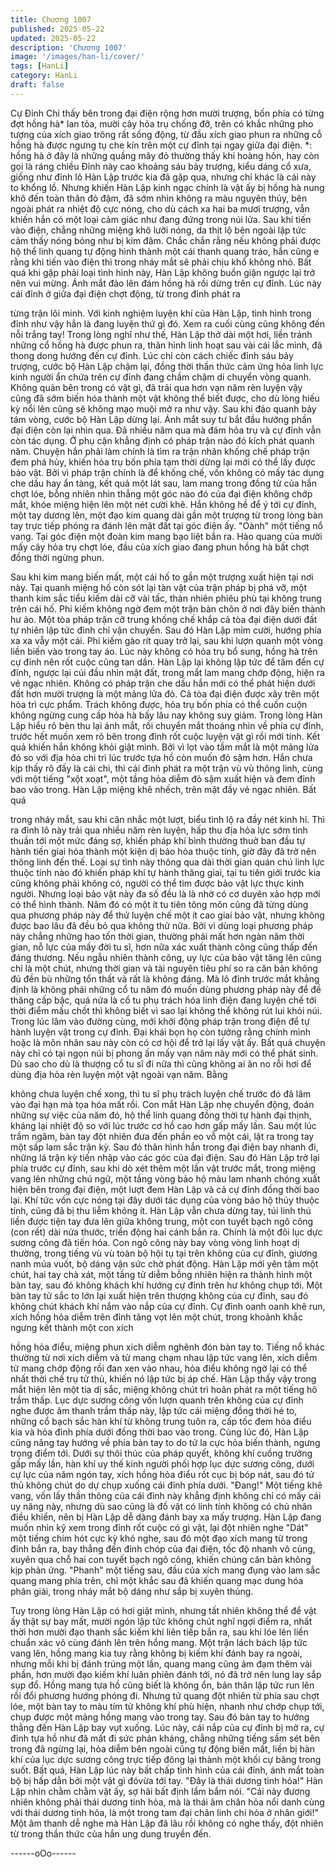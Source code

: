```yaml
---
title: Chương 1007
published: 2025-05-22
updated: 2025-05-22
description: 'Chương 1007'
image: '/images/han-li/cover/'
tags: [HanLi]
category: HanLi
draft: false
---
```


Cự Đỉnh
Chỉ thấy bên trong đại điện rộng hơn mười trượng, bốn phía có
từng đợt hồng hà* lan tỏa, mười cây hỏa trụ chống đỡ, trên có
khắc những pho tượng của xích giao trông rất sống động, từ đầu
xích giao phun ra những cỗ hồng hà được ngưng tụ che kín trên
một cự đỉnh tại ngay giữa đại điện.
*: hồng hà ở đây là những quầng mây đỏ thường thấy khi hoàng
hôn, hay còn gọi là ráng chiều
Đỉnh này cao khoảng sáu bảy trượng, kiểu dáng cổ xưa, giống
như đỉnh lô Hàn Lập trước kia đã gặp qua, nhưng chỉ khác là cái
này to khổng lồ.
Nhưng khiến Hàn Lập kinh ngạc chính là vật ấy bị hồng hà nung
khô đến toàn thân đỏ đậm, đã sớm nhìn không ra màu nguyên
thủy, bên ngoài phát ra nhiệt độ cực nóng, cho dù cách xa hai ba
mươi trượng, vẫn khiến hắn có một loại cảm giác như đang đứng
trong núi lửa.
Sau khi tiến vào điện, chẳng những miệng khô lưỡi nóng, da thịt
lộ bên ngoài lập tức cảm thấy nóng bỏng như bị kim đâm. Chắc
chắn rằng nếu không phải được hộ thể linh quang tự động hình
thành một cái thanh quang tráo, hắn cũng e rằng khi tiến vào điện
thì trong nháy mắt sẽ phải chịu khổ không nhỏ.
Bất quá khi gặp phải loại tình hình này, Hàn Lập không buồn giận
ngược lại trở nên vui mừng.
Ánh mắt đảo lên đám hồng hà rồi dừng trên cự đỉnh.
Lúc này cái đỉnh ở giữa đại điện chợt động, từ trong đỉnh phát ra

từng trận lôi minh. Với kinh nghiệm luyện khí của Hàn Lập, tình
hình trong đỉnh như vậy hẳn là đang luyện thứ gì đó.
Xem ra cuối cùng cũng không đến nỗi trắng tay!
Trong lòng nghĩ như thế, Hàn Lập thở dài một hơi, liền tránh
những cổ hồng hà được phun ra, thân hình linh hoạt sau vài cái
lắc mình, đã thong dong hướng đến cự đỉnh.
Lúc chỉ còn cách chiếc đỉnh sáu bảy trượng, cước bộ Hàn Lập
chậm lại, đồng thời thần thức cảm ứng hỏa linh lực kinh người ẩn
chứa trên cự đỉnh đang chầm chậm di chuyển vòng quanh.
Không quản bên trong có vật gì, đã trải qua hơn vạn năm rèn
luyện vậy cũng đã sớm biến hóa thành một vật không thể biết
được, cho dù lòng hiếu kỳ nổi lên cũng sẽ không mạo muội mở ra
như vậy.
Sau khi đảo quanh bảy tám vòng, cước bộ Hàn Lập dừng lại. Ánh
mắt suy tư bắt đầu hướng phần đại điện còn lại nhìn qua.
Đã nhiều năm qua mà đám hỏa trụ và cự đỉnh vẫn còn tác dụng.
Ở phụ cận khẳng định có pháp trận nào đó kích phát quanh năm.
Chuyện hắn phải làm chính là tìm ra trận nhãn khống chế pháp
trận đem phá hủy, khiến hỏa trụ bốn phía tạm thời dừng lại mới có
thể lấy được bảo vật.
Bởi vì pháp trận chính là để khống chế, vốn không có mấy tác
dụng che dấu hay ẩn tàng, kết quả một lát sau, lam mang trong
đồng tử của hắn chợt lóe, bỗng nhiên nhìn thẳng một góc nào đó
của đại điện không chớp mắt, khóe miệng hiện lên một nét cười
khẽ.
Hắn không hề để ý tới cự đỉnh, một tay dương lên, một đạo kim
quang dài gần một trượng từ trong lòng bàn tay trực tiếp phóng ra
đánh lên mặt đất tại góc điện ấy.
"Oành" một tiếng nổ vang. Tại góc điện một đoàn kim mang bạo
liệt bắn ra. Hào quang của mười mấy cây hỏa trụ chợt lóe, đầu
của xích giao đang phun hồng hà bất chợt đồng thời ngừng phun.

Sau khi kim mang biến mất, một cái hố to gần một trượng xuất
hiện tại nơi này. Tại quanh miệng hố còn sót lại tàn vật của trận
pháp bị phá vỡ, một thanh kim sắc tiểu kiếm dài cỡ vài tấc, thản
nhiên phiêu phù tại không trung trên cái hố.
Phi kiếm không ngờ đem một trận bàn chôn ở nơi đây biến thành
hư ảo. Một tòa pháp trận cỡ trung khống chế khắp cả tòa đại điện
dưới đất tự nhiên lập tức đình chỉ vận chuyển.
Sau đó Hàn Lập mỉm cười, hướng phía xa xa vẫy một cái. Phi
kiếm gào rít quay trở lại, sau khi lượn quanh một vòng liền biến
vào trong tay áo.
Lúc này không có hỏa trụ bổ sung, hồng hà trên cự đỉnh nên rốt
cuộc cũng tan dần.
Hàn Lập lại không lập tức để tâm đến cự đỉnh, ngược lại cúi đầu
nhìn mặt đất, trong mắt lam mang chớp động, hiện ra vẻ ngạc
nhiên.
Không có pháp trận che dấu hắn mới có thể phát hiện dưới đất
hơn mười trượng là một mảng lửa đỏ. Cả tòa đại điện được xây
trên một hỏa trì cực phẩm. Trách không được, hỏa trụ bốn phía
có thể cuồn cuộn không ngừng cung cấp hỏa hà bấy lâu nay
không suy giảm.
Trong lòng Hàn Lập hiểu rõ bèn thu lại ánh mắt, rồi chuyển mắt
thoáng nhìn về phía cự đỉnh, trước hết muốn xem rõ bên trong
đỉnh rốt cuộc luyện vật gì rồi mới tính.
Kết quả khiến hắn không khỏi giật mình.
Bởi vì lọt vào tầm mắt là một mảng lửa đỏ so với địa hỏa chi trì
lúc trước tựa hồ còn muốn đỏ sậm hơn. Hắn chưa kịp thấy rõ đấy
là cái chi, thì cái đỉnh phát ra một trận vù vù thông linh, cùng với
một tiếng "xột xoạt", một tầng hỏa diễm đỏ sậm xuất hiện và đem
đỉnh bao vào trong.
Hàn Lập miệng khẽ nhếch, trên mặt đầy vẻ ngạc nhiên. Bất quá

trong nháy mắt, sau khi cân nhắc một lượt, biểu tình lộ ra đầy nét
kinh hỉ.
Thì ra đỉnh lô này trải qua nhiều năm rèn luyện, hấp thu địa hỏa
lực sớm tinh thuần tới một mức đáng sợ, khiến pháp khí bình
thường thuở ban đầu tự hành tiến giai hóa thành một kiện dị bảo
hỏa thuộc tính, giờ đây đã trở nên thông linh đến thế.
Loại sự tình này thông qua dài thời gian quán chú linh lực thuộc
tính nào đó khiến pháp khí tự hành thăng giai, tại tu tiên giới
trước kia cũng không phải không có, người có thể tìm được bảo
vật lực thực kinh người. Nhưng loại bảo vật này đa số đều là là
nhờ có cơ duyên xảo hợp mới có thể hình thành.
Năm đó có một ít tu tiên tông môn cũng đã từng dùng qua
phương pháp này để thử luyện chế một ít cao giai bảo vật, nhưng
không được bao lâu đã đều bỏ qua không thử nữa.
Bởi vì dùng loại phương pháp này chẳng những hao tốn thời gian,
thường phải mất hơn ngàn năm thời gian, nỗ lực của mấy đời tu
sĩ, hơn nữa xác xuất thành công cũng thấp đến đáng thương.
Nếu ngẫu nhiên thành công, uy lực của bảo vật tăng lên cũng chỉ
là một chút, nhưng thời gian và tài nguyên tiêu phí so ra căn bản
không đủ đền bù những tổn thất và rất là không đáng.
Mà lô đỉnh trước mắt khẳng định là không phải những cổ tu năm
đó muốn dùng phương pháp này để đề thăng cấp bậc, quá nửa là
cổ tu phụ trách hóa linh điện đang luyện chế tới thời điểm mấu
chốt thì không biết vì sao lại không thể không rút lui khỏi núi.
Trong lúc lâm vào đường cùng, mới khởi động pháp trận trong
điện để tự hành luyện vật trong cự đỉnh.
Đại khái bọn họ còn tưởng rằng chính mình hoặc là môn nhân
sau này còn có cơ hội để trở lại lấy vật ấy.
Bất quá chuyện này chỉ có tại ngọn núi bị phong ấn mấy vạn năm
này mới có thể phát sinh.
Dù sao cho dù là thượng cổ tu sĩ đi nữa thì cũng không ai ăn no
rỗi hơi để dùng địa hỏa rèn luyện một vật ngoài vạn năm. Bằng

không chưa luyện chế xong, thì tu sĩ phụ trách luyện chế trước đó
đã lâm vào đại hạn mà tọa hóa mất rồi.
Con mắt Hàn Lập nhẹ chuyển động, đoán những sự việc của năm
đó, hộ thể linh quang đồng thời tự hành đại thịnh, kháng lại nhiệt
độ so với lúc trước cơ hồ cao hơn gấp mấy lần.
Sau một lúc trầm ngâm, bàn tay đột nhiên đưa đến phần eo vỗ
một cái, lật ra trong tay một sấp lam sắc trận kỳ.
Sau đó thân hình hắn trong đại điện bay nhanh đi, những lá trận
kỳ tiến nhập vào các góc của đại điện.
Sau đó Hàn Lập trở lại phía trước cự đỉnh, sau khi dò xét thêm
một lần vật trước mắt, trong miệng vang lên những chú ngữ, một
tầng vòng bảo hộ màu lam nhanh chóng xuất hiện bên trong đại
điện, một lượt đem Hàn Lập và cả cự đỉnh đồng thời bao lại.
Khí tức vốn cực nóng tại đây dưới tác dụng của vòng bảo hộ thủy
thuộc tính, cũng đã bị thu liễm không ít.
Hàn Lập vẫn chưa dừng tay, túi linh thú liền được tiện tay đưa lên
giữa không trung, một con tuyết bạch ngô công (con rết) dài nửa
thước, triển động hai cánh bắn ra.
Chính là một đôi lục dực sương công đã tiến hóa.
Con ngô công này bay vòng vòng linh hoạt dị thường, trong tiếng
vù vù toàn bộ hội tụ tại trên không của cự đỉnh, giương nanh múa
vuốt, bộ dáng vận sức chờ phát động.
Hàn Lập mới yên tâm một chút, hai tay chà xát, một tầng tử diễm
bỗng nhiên hiện ra thành hình một bàn tay, sau đó không khách
khí hướng cự đỉnh trên hư không chụp tới.
Một bàn tay tử sắc to lớn lại xuất hiện trên thượng không của cự
đỉnh, sau đó không chút khách khí nắm vào nắp của cự đỉnh.
Cự đỉnh oanh oanh khẽ run, xích hồng hỏa diễm trên đỉnh tăng
vọt lên một chút, trong khoảnh khắc ngưng kết thành một con xích

hồng hỏa điểu, miệng phun xích diễm nghênh đón bàn tay to.
Tiếng nổ khác thường từ nơi xích diễm và tử mang chạm nhau
lập tức vang lên, xích diễm tử mang chớp động rồi đan xen vào
nhau, hỏa điểu không ngờ lại có thể nhất thời chế trụ tử thủ, khiến
nó lập tức bị áp chế.
Hàn Lập thấy vậy trong mắt hiện lên một tia dị sắc, miệng không
chút trì hoãn phát ra một tiếng hô trầm thấp.
Lục dực sương công vốn lượn quanh trên không của cự đỉnh
nghe được âm thanh trầm thấp này, lập tức cái miệng đồng thời
hé to, những cổ bạch sắc hàn khí từ không trung tuôn ra, cấp tốc
đem hỏa điểu kia và hỏa đỉnh phía dưới đồng thời bao vào trong.
Cùng lúc đó, Hàn Lập cũng nâng tay hướng về phía bàn tay to do
tử la cực hỏa biến thành, ngưng trọng điểm tới.
Dưới sự thôi thúc của pháp quyết, không khí cuồng trướng gấp
mấy lần, hàn khí uy thế kinh người phối hợp lục dực sương công,
dưới cự lực của năm ngón tay, xích hồng hỏa điểu rốt cục bị bóp
nát, sau đó tử thủ không chút do dự chụp xuống cái đỉnh phía
dưới.
"Đang!" Một tiếng khẽ vang, vốn lấy thần thông của cái đỉnh này
khẳng định không chỉ có mấy cái uy năng này, nhưng dù sao cũng
là đồ vật có linh tính không có chủ nhân điều khiển, nên bị Hàn
Lập dễ dàng đánh bay xa mấy trượng.
Hàn Lập đang muốn nhìn kỹ xem trong đỉnh rốt cuộc có gì vật, lại
đột nhiên nghe "Dát" một tiếng chim hót cực kỳ khó nghe, sau đó
một đạo xích mang từ trong đỉnh bắn ra, bay thẳng đến đỉnh chóp
của đại điện, tốc độ nhanh vô cùng, xuyên qua chỗ hai con tuyết
bạch ngô công, khiến chúng căn bản không kịp phản ứng.
"Phanh" một tiếng sau, đầu của xích mang đụng vào lam sắc
quang mang phía trên, chỉ một khắc sau đã khiến quang mạc
dung hóa phân giải, trong nháy mắt bộ dáng như sắp bị xuyên
thủng.

Tuy trong lòng Hàn Lập có hơi giật mình, nhưng tất nhiên không
thể để vật ấy thật sự bay mất, mười ngón lập tức không chút nghĩ
ngợi điểm ra, nhất thời hơn mười đạo thanh sắc kiếm khí liên tiếp
bắn ra, sau khi lóe lên liền chuẩn xác vô cùng đánh lên trên hồng
mang.
Một trận lách bách lập tức vang lên, hồng mang kia tuy rằng
không bị kiếm khí đánh bay ra ngoài, nhưng mỗi khi bị đánh trúng
một lần, quang mang cũng ảm đạm thêm vài phần, hơn mười đạo
kiếm khí luân phiên đánh tới, nó đã trở nên lung lay sắp sụp đổ.
Hồng mang tựa hồ cũng biết là không ổn, bản thân lập tức run lên
rồi đổi phương hướng phóng đi.
Nhưng tử quang đột nhiên từ phía sau chợt lóe, một bàn tay to
màu tím từ không khí phù hiện, nhanh như chớp chụp tới, chụp
được một mảng hồng mang vào trong tay.
Sau đó bàn tay to hướng thẳng đến Hàn Lập bay vụt xuống.
Lúc này, cái nắp của cự đỉnh bị mở ra, cự đỉnh tựa hồ như đã mất
đi sức phản kháng, chẳng những tiếng sấm sét bên trong đã
ngừng lại, hỏa diễm bên ngoài cũng tự động biến mất, liền bị hàn
khí của lục dực sương công trực tiếp đông lại thành một khối cự
băng trong suốt.
Bất quá, Hàn Lập lúc này bất chấp tình hình của cái đỉnh, ánh mắt
toàn bộ bị hấp dẫn bởi một vật gì đóvừa tới tay.
"Đây là thái dương tinh hỏa!"
Hàn Lập nhìn chằm chằm vật ấy, sợ hãi bất định lẩm bẩm nói.
"Cái này đương nhiên không phải thái dương tinh hỏa, mà là thái
âm chân hỏa nổi danh cùng với thái dương tinh hỏa, là một trong
tam đại chân linh chi hỏa ở nhân giới!"
Một âm thanh dễ nghe mà Hàn Lập đã lâu rồi không có nghe thấy,
đột nhiên từ trong thần thức của hắn ung dung truyền đến.

------oOo------

